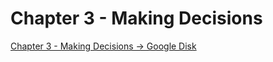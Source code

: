# Chapter 3 - Making Decisions

[Chapter 3 - Making Decisions -> Google Disk](https://docs.google.com/document/d/1LlqbdmbRNJ3sQEjIyH0ain3gXM0fUG1som3X8JEfDYY/edit?usp=drive_link)